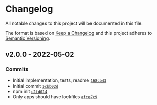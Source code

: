 # Changelog

All notable changes to this project will be documented in this file.

The format is based on [Keep a Changelog](https://keepachangelog.com/en/1.0.0/)
and this project adheres to [Semantic Versioning](https://semver.org/spec/v2.0.0.html).

## v2.0.0 - 2022-05-02

### Commits

- Initial implementation, tests, readme [`168cb43`](https://github.com/es-shims/parseInt/commit/168cb4354b1bc800f713cfff13f5f48671d066df)
- Initial commit [`1cbb02d`](https://github.com/es-shims/parseInt/commit/1cbb02de3933a1316888fff9bf00e85c9f3df74e)
- npm init [`c2fd024`](https://github.com/es-shims/parseInt/commit/c2fd02474be99840cdd160779e4cfe4e944124a7)
- Only apps should have lockfiles [`afce7c9`](https://github.com/es-shims/parseInt/commit/afce7c9a8923af1b4106973628430f60fa294d30)
